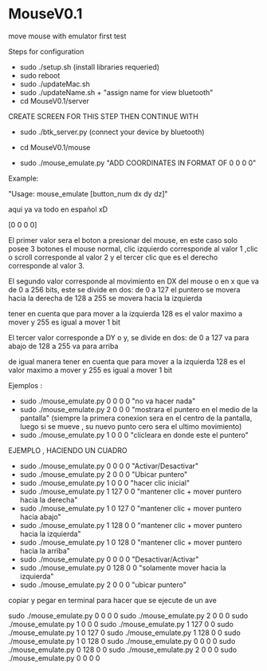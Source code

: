 # MouseV0.1
move mouse with emulator first test

Steps for configuration
- sudo ./setup.sh (install libraries requeried)
- sudo reboot
- sudo ./updateMac.sh 
- sudo ./updateName.sh + "assign name for view bluetooth"
- cd MouseV0.1/server

CREATE SCREEN FOR THIS STEP THEN CONTINUE WITH 
- sudo ./btk_server.py (connect your device by bluetooth)

- cd MouseV0.1/mouse

- sudo ./mouse_emulate.py "ADD COORDINATES IN FORMAT OF 0 0 0 0"

Example:

"Usage: mouse_emulate [button_num dx dy dz]"

aqui ya va todo en español xD

[0 0 0 0]

El primer valor sera el boton a presionar del mouse, en este caso solo posee 3 botones
el mouse normal, clic izquierdo corresponde al valor 1 ,clic o scroll corresponde al valor 2 y el tercer clic que es el derecho corresponde al valor 3.


El segundo valor corresponde al movimiento en DX del mouse o en x que va de 0 a 256 bits, este se divide en dos:
de 0 a 127 el puntero se movera hacia la derecha
de 128 a 255 se movera hacia la izquierda

tener en cuenta que para mover a la izquierda 128 es el valor maximo a mover y 255 es igual a mover 1 bit 


El tercer valor corresponde a DY o y, se divide en dos:
de 0 a 127 va para abajo
de 128 a 255 va para arriba 

de igual manera tener en cuenta que para mover a la izquierda 128 es el valor maximo a mover y 255 es igual a mover 1 bit 

Ejemplos :

- sudo ./mouse_emulate.py 0 0 0 0 "no va hacer nada"
- sudo ./mouse_emulate.py 2 0 0 0 "mostrara el puntero en el medio de la pantalla"
(siempre la primera conexion sera en el centro de la pantalla, luego si se mueve , su nuevo punto cero sera el ultimo movimiento)
- sudo ./mouse_emulate.py 1 0 0 0 "clicleara en donde este el puntero"


EJEMPLO , HACIENDO UN CUADRO

- sudo ./mouse_emulate.py 0 0 0 0 "Activar/Desactivar"
- sudo ./mouse_emulate.py 2 0 0 0 "Ubicar puntero"
- sudo ./mouse_emulate.py 1 0 0 0 "hacer clic inicial"
- sudo ./mouse_emulate.py 1 127 0 0 "mantener clic + mover puntero hacia la derecha"
- sudo ./mouse_emulate.py 1 0 127 0 "mantener clic + mover puntero hacia abajo"
- sudo ./mouse_emulate.py 1 128 0 0 "mantener clic + mover puntero hacia la izquierda"
- sudo ./mouse_emulate.py 1 0 128 0 "mantener clic + mover puntero hacia la arriba"
- sudo ./mouse_emulate.py 0 0 0 0 "Desactivar/Activar"
- sudo ./mouse_emulate.py 0 128 0 0 "solamente mover hacia la izquierda"
- sudo ./mouse_emulate.py 2 0 0 0 "ubicar puntero"


copiar y pegar en terminal para hacer que se ejecute de un ave

sudo ./mouse_emulate.py 0 0 0 0
sudo ./mouse_emulate.py 2 0 0 0 
sudo ./mouse_emulate.py 1 0 0 0
sudo ./mouse_emulate.py 1 127 0 0
sudo ./mouse_emulate.py 1 0 127 0 
sudo ./mouse_emulate.py 1 128 0 0
sudo ./mouse_emulate.py 1 0 128 0
sudo ./mouse_emulate.py 0 0 0 0 
sudo ./mouse_emulate.py 0 128 0 0 
sudo ./mouse_emulate.py 2 0 0 0
sudo ./mouse_emulate.py 0 0 0 0



